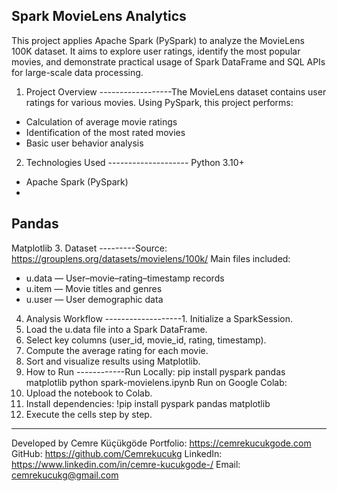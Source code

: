 Spark MovieLens Analytics
--------------------------
This project applies Apache Spark (PySpark) to analyze the MovieLens 100K dataset.
It aims to explore user ratings, identify the most popular movies, and demonstrate practical usage
of Spark DataFrame and SQL APIs for large-scale data processing.
1. Project Overview
------------------The MovieLens dataset contains user ratings for various
movies.
Using PySpark, this project
performs:
- Calculation of average movie
ratings
- Identification of the most rated
movies
- Basic user behavior
analysis
2. Technologies Used
-------------------- Python
3.10+
- Apache Spark
(PySpark)
-
Pandas
-
Matplotlib
3. Dataset
---------Source:
https://grouplens.org/datasets/movielens/100k/
Main files included:
- u.data — User–movie–rating–timestamp records
- u.item — Movie titles and genres
- u.user — User demographic data
4. Analysis Workflow
-------------------1. Initialize a
SparkSession.
2. Load the u.data file into a Spark
DataFrame.
3. Select key columns (user_id, movie_id, rating,
timestamp).
4. Compute the average rating for each
movie.
5. Sort and visualize results using
Matplotlib.
5. How to Run
------------Run
Locally:
pip install pyspark pandas
matplotlib
python
spark-movielens.ipynb
Run on Google Colab:
1. Upload the notebook to Colab.
2. Install dependencies:
!pip install pyspark pandas matplotlib
3. Execute the cells step by step.

---
Developed by Cemre Küçükgöde
Portfolio: https://cemrekucukgode.com
GitHub: https://github.com/Cemrekucukg
LinkedIn: https://www.linkedin.com/in/cemre-kucukgode-/
Email: cemrekucukg@gmail.com
